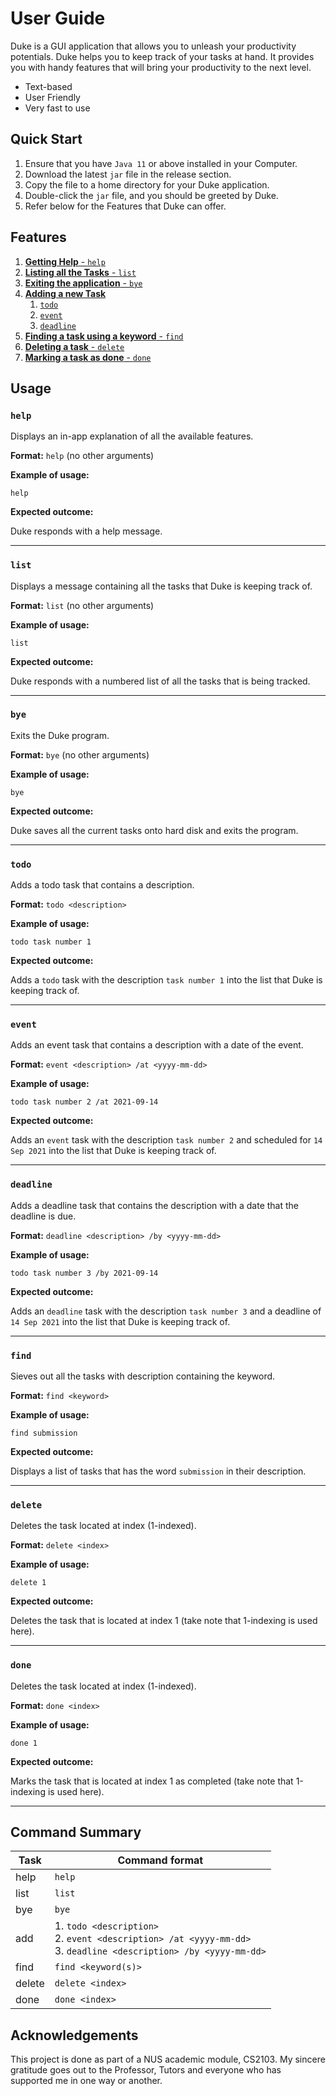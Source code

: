 # User Guide
Duke is a GUI application that allows you to unleash your productivity potentials. Duke helps you to keep track of your
tasks at hand. It provides you with handy features that will bring your productivity to the next level.
* Text-based
* User Friendly
* Very fast to use

## Quick Start
1. Ensure that you have `Java 11` or above installed in your Computer.
2. Download the latest `jar` file in the release section.
3. Copy the file to a home directory for your Duke application.
4. Double-click the `jar` file, and you should be greeted by Duke.
5. Refer below for the Features that Duke can offer.

## Features 
1. [**Getting Help** - `help`](#help)
2. [**Listing all the Tasks** - `list`](#list)
3. [**Exiting the application** - `bye`](#bye)
4. [**Adding a new Task**](#todo)
   1. [`todo`](#todo)
   2. [`event`](#event)
   3. [`deadline`](#deadline)
5. [**Finding a task using a keyword** - `find`](#find)
6. [**Deleting a task** - `delete`](#delete)
7. [**Marking a task as done** - `done`](#done)

## Usage

### <a name="help"></a>`help`
Displays an in-app explanation of all the available features.

**Format:** `help` (no other arguments)

**Example of usage:**
```
help
```

**Expected outcome:**

Duke responds with a help message.
<hr/>

### <a name="list"></a>`list`

Displays a message containing all the tasks that Duke is keeping track of.

**Format:** `list` (no other arguments)

**Example of usage:** 
```
list
```

**Expected outcome:** 

Duke responds with a numbered list of all the tasks that is being tracked.
<hr/>

### <a name="bye"></a>`bye`

Exits the Duke program.

**Format:** `bye` (no other arguments)

**Example of usage:**
```
bye
```

**Expected outcome:**

Duke saves all the current tasks onto hard disk and exits the program.
<hr/>

### <a name="todo"></a>`todo`

Adds a todo task that contains a description.

**Format:** `todo <description>`

**Example of usage:**
```
todo task number 1
```

**Expected outcome:**

Adds a `todo` task with the description `task number 1` into the list that Duke is keeping track of.
<hr/>

### <a name="event"></a>`event`

Adds an event task that contains a description with a date of the event.

**Format:** `event <description> /at <yyyy-mm-dd>`

**Example of usage:**
```
todo task number 2 /at 2021-09-14
```

**Expected outcome:**

Adds an `event` task with the description `task number 2` and scheduled for `14 Sep 2021` into the list that 
Duke is keeping track of.
<hr/>

### <a name="deadline"></a>`deadline`

Adds a deadline task that contains the description with a date that the deadline is due.

**Format:** `deadline <description> /by <yyyy-mm-dd>`

**Example of usage:**
```
todo task number 3 /by 2021-09-14
```

**Expected outcome:**

Adds an `deadline` task with the description `task number 3` and a deadline of `14 Sep 2021` into the list that 
Duke is keeping track of.
<hr/>

### <a name="find"></a>`find`

Sieves out all the tasks with description containing the keyword.

**Format:** `find <keyword>`

**Example of usage:**
```
find submission
```

**Expected outcome:**

Displays a list of tasks that has the word `submission` in their description.
<hr/>

### <a name="delete"></a>`delete`

Deletes the task located at index (1-indexed).

**Format:** `delete <index>`

**Example of usage:**
```
delete 1
```

**Expected outcome:**

Deletes the task that is located at index 1 (take note that 1-indexing is used here).
<hr/>

### <a name="done"></a>`done`

Deletes the task located at index (1-indexed).

**Format:** `done <index>`

**Example of usage:**
```
done 1
```

**Expected outcome:**

Marks the task that is located at index 1 as completed (take note that 1-indexing is used here).
<hr/>

## Command Summary

Task | Command format
------------ | -------------
help | `help`
list | `list`
bye | `bye`
add | 1. `todo <description>` <br> 2. `event <description> /at <yyyy-mm-dd>` <br> 3. `deadline <description> /by <yyyy-mm-dd>`
find | `find <keyword(s)>`
delete | `delete <index>`
done | `done <index>`

## Acknowledgements

This project is done as part of a NUS academic module, CS2103. My sincere gratitude goes out to the 
Professor, Tutors and everyone who has supported me in one way or another.
